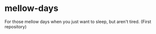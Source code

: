 # mellow-days
For those mellow days when you just want to sleep, but aren't tired. (First repository)

